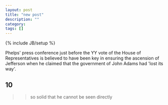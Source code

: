 ```yaml
---
layout: post
title: "new post"
description: ""
category: 
tags: []
---
```

{% include JB/setup %}

Phelps' press conference just before the YY vote of the House of Representatives is believed to have been key in ensuring the ascension of Jefferson when he claimed that the government of John Adams had 'lost its way'.

## 10
>> so solid that he cannot be seen directly